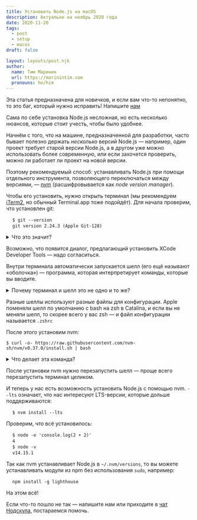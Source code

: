 ```yaml
---
title: Установить Node.js на macOS
description: Актуально на ноябрь 2020 года
date: 2020-11-20
tags:
  - post
  - setup
  - macos
draft: false

layout: layouts/post.njk
author:
  name: Тим Маринин
  url: https://marinintim.com
  pronouns: he/him
---
```


<div class="warning">
  <p>Эта статья предназначена для новичков, и если вам что-то непонятно, то это баг, который нужно исправить! Напишите <a href="/about">нам</a></p>
</div>

Сама по себе установка Node.js несложная, но есть несколько нюансов, которые стоит учесть,
чтобы было удобнее.

Начнём с того, что на машине, предназначенной для разработки, часто бывает полезно
держать _несколько_ версий Node.js — например, один проект требует старой версии
Node.js, а в другом уже можно использовать более современную, или если захочется проверить,
можно ли работает ли проект на новой версии.

Поэтому рекомендуемый способ: устанавливать Node.js при помощи отдельного
инструмента, позволяющего переключаться между версиями, — [nvm][nvm] (расшифровывается как *node version manager*).

Чтобы его установить, нужно открыть терминал (мы рекомендуем [iTerm2][iterm2], но обычный Terminal.app тоже подойдёт). Для начала проверим, что установлен git:

<pre>
  <code class="code__cmd">$ git --version</code>
  <code>git version 2.24.3 (Apple Git-128)</code>
</pre>

<details>
    <summary>Что это значит?</summary>
    <p>На сайте Нодскула часто публикуются куски кода и команды, которые нужно выполнить в терминале.</p>
    <p>Команды помечены как <code>$ command-name</code>, но знак доллара вводить не нужно — он помогает различить, где команды, которые нужно ввести, а где — результат. В этом примере <code>git version 2.24.3 (Apple Git-128)</code> — это вывод команды <code>git --version</code>.</p>
</details>

Возможно, что появится диалог, предлагающий установить XCode Developer Tools — надо согласиться.

<div class="warning">
  <p>Внутри терминала автоматически запускается шелл (его ещё называют «оболочка») — программа, которая интерпретирует команды, которые вы вводите.</p>

  <details>
    <summary>Почему терминал и шелл это не одно и то же?</summary>
    <p>Сегодня мы работаем с компьютерами напрямую, но раньше компьютеры находились далеко от своих пользователей, и те использовали отдельные устройства — терминалы — для того, чтобы работать с ним. Терминалы, по сути, представляли из себя клавиатуру, монитор, и способ подключиться к компьютеру, но они не были компьютерами сами по себе.</p>
    <p>Шелл же запускается <em>на компьютере</em> и может запускать другие программы, но не умеет рисовать текст или взаимодействовать с клавиатурой — это обязанности терминала.</p>
    <p>Более правильная терминология для iTerm2 или Terminal.app — <em>эмуляторы терминала</em>, потому что они эмулируют настоящие устройства, чтобы шелл и прочие программы могли и дальше делать вид, что мы живём в семидесятых.</p>
    <p>Одним из популярных настоящих терминалов был <a href="https://ru.wikipedia.org/wiki/VT100">VT100</a>.</p>
  </details>

  <p>Разные шеллы используют разные файлы для конфигурации. Apple поменяли шелл по умолчанию с bash на zsh в Catalina, и если вы не меняли шелл, то скорее всего у вас zsh — и файл конфигурации называется <code>.zshrc</code></p>
</div>

После этого установим nvm:

<p>
<pre><code>$ curl -o- https://raw.githubusercontent.com/nvm-sh/nvm/v0.37.0/install.sh | bash</code></pre></p>

<details>
  <summary>Что делает эта команда?</summary>
  <p>Разберём по частям: <code>curl -o- <em>URL</em></code> запрашивает этот URL и выводит результат в стандартный вывод. Например, если вы попробуете выполнить <code>curl -o- https://nodeschool.ru/posts/setup/macosx/</code>, то увидите HTML-разметку этой статьи.
  </p>
  <p>Символ <code>|</code> (его называют «пайп») даёт понять шеллу, что вы хотите перенаправить стандартный вывод первой команды в стандартный ввод следующей команды.</p>
  <p><code>bash</code> выполняет скрипт, пришедший в стандартный ввод.</p>
  <p>Таким образом, <code>curl</code> cкачивает скрипт, а <code>bash</code> его выполняет.</p>
  <p>Если выполнить только первую часть (<code>curl -o- https://raw.githubusercontent.com/nvm-sh/nvm/v0.37.0/install.sh</code>), то можно будет прочитать этот скрипт, чтобы понять, что он делает.</p>
</details>

После установки nvm нужно перезапустить шелл — проще всего перезапустить терминал целиком.

И теперь у нас есть возможность установить Node.js с помощью nvm. <code>--lts</code> означает, что нас интересуют LTS-версии, которые дольше поддерживаются:

<pre>
  <code>$ nvm install --lts</code>
</pre>

Проверим, что всё установилось:

<pre>
  <code>$ node -e 'console.log(2 + 2)'</code>
  <code>4</code>
  <code>$ node -v</code>
  <code>v14.15.1</code>
</pre>

Так как nvm устанавливает Node.js в <code>\~/.nvm/versions</code>, то вы можете устанавливать модули из npm без использования <code>sudo</code>, например:

<pre>
  <code>npm install -g lighthouse</code>
</pre>

На этом всё!

<div class="warning">
  <p>Если что-то пошло не так — напишите нам или приходите в <a href="https://t.me/nodeschoolspb_group">чат Нодскула</a>, постараемся помочь.</p>
</div>

[nvm]: https://github.com/nvm-sh/nvm
[iterm2]: https://iterm2.com
[about]: /about
